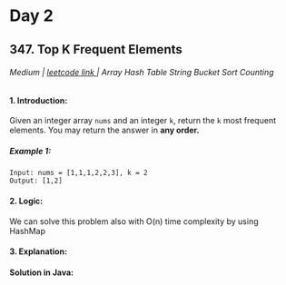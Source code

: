 # Day 2 

## 347. Top K Frequent Elements
###### Medium  | <a href="https://leetcode.com/problems/group-anagrams/description/">leetcode link </a> | Array Hash Table String Bucket Sort Counting



#### 1. Introduction:

Given an integer array ```nums``` and an integer ```k```, return the ```k``` most frequent elements. You may return the answer in **any order.**

##### Example 1:
````
Input: nums = [1,1,1,2,2,3], k = 2
Output: [1,2]
````

#### 2. Logic:
We can solve this problem also with O(n) time complexity by using HashMap


#### 3. Explanation:


#### Solution in Java:
